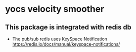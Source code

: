 # yocs velocity smoother


## This package is integrated with redis db


- The pub/sub redis uses KeySpace Notification https://redis.io/docs/manual/keyspace-notifications/

